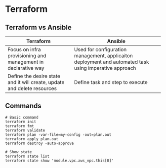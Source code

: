 # Terraform

## Terraform vs Ansible

| Terraform | Ansible |
| --------- | ------- |
| Focus on infra provisioning and management in declarative way | Used for configuration management, applicaiton deployment and automated task using imperative approach |
| Define the desire state and it will create, update and delete resources | Define task and step to execute |

## Commands

```
# Basic command
terraform init
terraform fmt
terraform validate
terraform plan -var-file=my-config -out=plan.out
terraform apply plan.out
terraform destroy -auto-approve

# Show state
terraform state list
terraform state show 'module.vpc.aws_vpc.this[0]'
```

